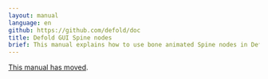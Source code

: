```yaml
---
layout: manual
language: en
github: https://github.com/defold/doc
title: Defold GUI Spine nodes
brief: This manual explains how to use bone animated Spine nodes in Defold GUI scenes.
---
```


[This manual has moved](/extension-spine).